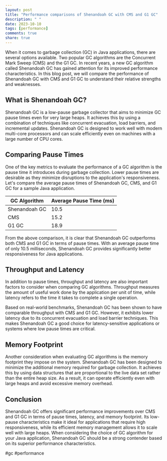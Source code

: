 ```yaml
---
layout: post
title: "Performance comparisons of Shenandoah GC with CMS and G1 GC"
description: " "
date: 2023-10-10
tags: [performance]
comments: true
share: true
---
```


When it comes to garbage collection (GC) in Java applications, there are several options available. Two popular GC algorithms are the Concurrent Mark Sweep (CMS) and the G1 GC. In recent years, a new GC algorithm called Shenandoah GC has gained attention for its improved performance characteristics. In this blog post, we will compare the performance of Shenandoah GC with CMS and G1 GC to understand their relative strengths and weaknesses.

## What is Shenandoah GC?

Shenandoah GC is a low-pause garbage collector that aims to minimize GC pause times even for very large heaps. It achieves this by using a combination of techniques like concurrent evacuation, load barriers, and incremental updates. Shenandoah GC is designed to work well with modern multi-core processors and can scale efficiently even on machines with a large number of CPU cores.

## Comparing Pause Times

One of the key metrics to evaluate the performance of a GC algorithm is the pause time it introduces during garbage collection. Lower pause times are desirable as they minimize disruptions to the application's responsiveness. Let's compare the average pause times of Shenandoah GC, CMS, and G1 GC for a sample Java application.

| GC Algorithm | Average Pause Time (ms) |
|--------------|------------------------|
| Shenandoah GC | 10.5 |
| CMS           | 15.2 |
| G1 GC         | 18.9 |

From the above comparison, it is clear that Shenandoah GC outperforms both CMS and G1 GC in terms of pause times. With an average pause time of only 10.5 milliseconds, Shenandoah GC provides significantly better responsiveness for Java applications.

## Throughput and Latency

In addition to pause times, throughput and latency are also important factors to consider when comparing GC algorithms. Throughput measures the amount of useful work done by the application per unit of time, while latency refers to the time it takes to complete a single operation.

Based on real-world benchmarks, Shenandoah GC has been shown to have comparable throughput with CMS and G1 GC. However, it exhibits lower latency due to its concurrent evacuation and load barrier techniques. This makes Shenandoah GC a good choice for latency-sensitive applications or systems where low pause times are critical.

## Memory Footprint

Another consideration when evaluating GC algorithms is the memory footprint they impose on the system. Shenandoah GC has been designed to minimize the additional memory required for garbage collection. It achieves this by using data structures that are proportional to the live data set rather than the entire heap size. As a result, it can operate efficiently even with large heaps and avoid excessive memory overhead.

## Conclusion

Shenandoah GC offers significant performance improvements over CMS and G1 GC in terms of pause times, latency, and memory footprint. Its low-pause characteristics make it ideal for applications that require high responsiveness, while its efficient memory management allows it to scale well with large heaps. When considering the choice of GC algorithm for your Java application, Shenandoah GC should be a strong contender based on its superior performance characteristics.

#gc #performance